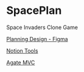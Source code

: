 # SpacePlan
Space Invaders Clone Game

[Planning Design - Figma](https://www.figma.com/file/MF5RRhSGz4h9PkhKiohk1Z/SpacePlan-Whiteboard?node-id=0%3A1)

[Notion Tools](https://watery-monarch-5f0.notion.site/151a7970e1834996a76731109583a7ad?v=a9aa82a623854fe6ac440357fcf23c96)

[Agate MVC](https://agategdd.notion.site/Agate-MVC-Framework-750fd583975d401ab0aadf545a7a260f#4749a7f041d44adf947513424549f403)